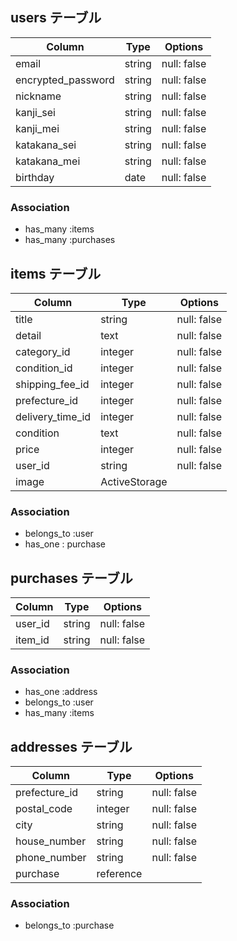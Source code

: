 ## users テーブル

| Column               | Type    | Options     |
| -------------------- | --------| ----------- |
| email                | string  | null: false |
| encrypted_password   | string  | null: false |
| nickname             | string  | null: false |
| kanji_sei            | string  | null: false |
| kanji_mei            | string  | null: false |
| katakana_sei         | string  | null: false |
| katakana_mei         | string  | null: false |
| birthday             | date    | null: false |

### Association

- has_many :items
- has_many :purchases

## items テーブル

| Column             | Type           | Options     |
| ------------------ | -------------- | ----------- |
| title              | string         | null: false |
| detail             | text           | null: false |
| category_id        | integer        | null: false |
| condition_id       | integer        | null: false |
| shipping_fee_id    | integer        | null: false |
| prefecture_id      | integer        | null: false |
| delivery_time_id   | integer        | null: false |
| condition          | text           | null: false |
| price              | integer        | null: false |
| user_id            | string         | null: false |
| image              | ActiveStorage  | 


### Association

- belongs_to :user
- has_one : purchase

## purchases テーブル

| Column       | Type           | Options     |
| ------------ | -------------- | ----------- |
| user_id      | string         | null: false |
| item_id      | string         | null: false |

### Association

- has_one :address
- belongs_to :user
- has_many :items


## addresses テーブル

| Column          | Type          | Options     |
| --------------- | ------------- | ----------- |
| prefecture_id   | string        | null: false |
| postal_code     | integer       | null: false |
| city            | string        | null: false |
| house_number    | string        | null: false |
| phone_number    | string        | null: false |
| purchase        | reference     | 


### Association

- belongs_to :purchase



